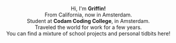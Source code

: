 <p align="center";>
Hi, I'm <strong>Griffin!</strong>
<br>From California, now in Amsterdam.<br>
  Student at <b>Codam Coding College</b>, in Amsterdam.<br>
Traveled the world for work for a few years.<br>
You can find a mixture of school projects and personal tidbits here!
</p>
<!--
**potatokuka/potatokuka** is a ✨ _special_ ✨ repository because its `README.md` (this file) appears on your GitHub profile.
